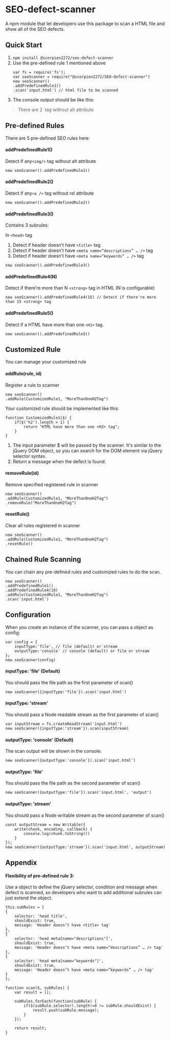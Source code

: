# SEO-defect-scanner

A npm module that let developers use this package to scan a HTML file and show all of the SEO defects.


## Quick Start
1. `npm install @scorpion2272/seo-defect-scanner`
2. Use the pre-defined rule 1 mentioned above
    ```javascript=
    var fs = require('fs');
    var seoScanner = require("@scorpion2272/SEO-defect-scanner")
    new seoScanner()
    .addPredefinedRule1()
    .scan('input.html') // html file to be scanned
    ```
3. The console output should be like this:

> There are 2 <img> tag without alt attribute


## Pre-defined Rules
There are 5 pre-defined SEO rules here:

#### addPredefinedRule1()
Detect if any`<img/>` tag without alt attribute
```javascript=
new seoScanner().addPredefinedRule1()
```

#### addPredefinedRule2()
Detect if any`<a />` tag without rel attribute
```javascript=
new seoScanner().addPredefinedRule2()
```

#### addPredefinedRule3()
Contains 3 subrules:

In `<head>` tag
1. Detect if header doesn’t have `<title>` tag
2. Detect if header doesn’t have `<meta name=“descriptions” … />` tag
3. Detect if header doesn’t have `<meta name=“keywords” … />` tag
```javascript=
new seoScanner().addPredefinedRule3()
```

#### addPredefinedRule4(N)
Detect if there’re more than N `<strong>` tag in HTML (N is configurable)
```javascript=
new seoScanner().addPredefinedRule4(15) // Detect if there're more than 15 <strong> tag
```
#### addPredefinedRule5()
Detect if a HTML have more than one `<H1>` tag.
```javascript=
new seoScanner().addPredefinedRule5()
```


## Customized Rule
You can manage your customized rule

#### addRule(rule, id)
Register a rule to scanner

```javascript=
new seoScanner()
.addRule(CustomizedRule1, "MoreThanOneH2Tag")
```

Your customized rule should be implemented like this:
```javascript=
function CustomizedRule1($) {
    if($('h2').length > 1) {
        return "HTML have more than one <H2> tag";
    }
}
```

1. The input parameter $ will be passed by the scanner. It's similar to the jQuery DOM object, so you can search for the DOM element via jQuery selector syntax.
2. Return a message when the defect is found.

#### removeRule(id)
Remove specified registered rule in scanner
```javascript=
new seoScanner()
.addRule(CustomizedRule1, "MoreThanOneH2Tag")
.removeRule("MoreThanOneH2Tag")
```

#### resetRule()
Clear all rules registered in scanner
```javascript=
new seoScanner()
.addRule(CustomizedRule1, "MoreThanOneH2Tag")
.resetRule()
```

## Chained Rule Scanning
You can chain any pre-defined rules and customized rules to do the scan.
```javascript=
new seoScanner()
.addPredefinedRule1()
.addPredefinedRule4(10)
.addRule(CustomizedRule1, "MoreThanOneH2Tag")
.scan('input.html')
```

## Configuration
When you create an instance of the scanner, you can pass a object as config:
```javascript=
var config = {
    inputType:'file', // file (default) or stream
    outputType:'console' // console (default) or file or stream
};
new seoScanner(config)
```

#### inputType: 'file' (Default)
You should pass the file path as the first parameter of scan()
```javascript=
new seoScanner({inputType:'file'}).scan('input.html')
```

#### inputType: 'stream'
You should pass a Node readable stream as the first parameter of scan()
```javascript=
var inputStream = fs.createReadStream('input.html')
new seoScanner({inputType:'stream'}).scan(inputStream)
```

#### outputType: 'console' (Default)
The scan output will be shown in the console.
```javascript=
new seoScanner({outputType:'console'}).scan('input.html')
```

#### outputType: 'file'
You should pass the file path as the second parameter of scan()
```javascript=
new seoScanner({outputType:'file'}).scan('input.html', 'output')
```

#### outputType: 'stream'
You should pass a Node writable stream as the second parameter of scan()
```javascript=
const outputStream = new Writable({
    write(chunk, encoding, callback) {
        console.log(chunk.toString())
    }
});
new seoScanner({outputType:'stream'}).scan('input.html', outputStream)
```
## Appendix
#### Flexibility of pre-defined rule 3:
Use a object to define the jQuery selector, condition and message when defect is scanned, so developers who want to add additional subrules can just extend the object.

```javascript=
this.subRules = [
{
    selector: 'head title',
    shouldExist: true,
    message: 'Header doesn’t have <title> tag'
},
{
    selector: 'head meta[name="descriptions"]',
    shouldExist: true,
    message: 'Header doesn’t have <meta name=“descriptions” … /> tag'
},
{
    selector: 'head meta[name="keywords"]',
    shouldExist: true,
    message: 'Header doesn’t have <meta name=“keywords” … /> tag'
}
];

function scan($, subRules) {
    var result = [];

    subRules.forEach(function(subRule) {
        if($(subRule.selector).length!=0 != subRule.shouldExist) {
            result.push(subRule.message);
        }
    });

    return result;
}
```